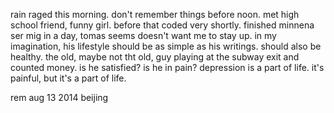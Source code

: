 rain raged this morning. don't remember things before noon. met high school 
friend, funny girl. before that coded very shortly. 
finished minnena ser mig in a day, tomas seems doesn't want me to stay up. 
in my imagination, his lifestyle should be as simple as his writings. should
also be healthy. 
the old, maybe not tht old, guy playing at the subway exit and counted money. 
is he satisfied? is he in pain?
depression is a part of life. it's painful, but it's a part of life. 

rem aug 13 2014 beijing
